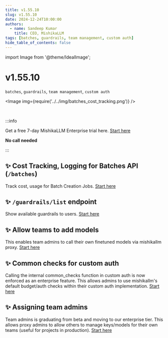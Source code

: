 ```yaml
---
title: v1.55.10
slug: v1.55.10
date: 2024-12-24T10:00:00
authors:
  - name: Sandeep Kumar
    title: CEO, MishikaLLM
tags: [batches, guardrails, team management, custom auth]
hide_table_of_contents: false
---
```


import Image from '@theme/IdealImage';

# v1.55.10

`batches`, `guardrails`, `team management`, `custom auth`


<Image img={require('../../img/batches_cost_tracking.png')} />

<br/>

:::info

Get a free 7-day MishikaLLM Enterprise trial here. [Start here](https://www.21t.cc/#trial)

**No call needed**

:::

## ✨ Cost Tracking, Logging for Batches API (`/batches`)

Track cost, usage for Batch Creation Jobs. [Start here](https://docs.21t.cc/docs/batches)

## ✨ `/guardrails/list` endpoint 

Show available guardrails to users. [Start here](https://mishikallm-api.up.railway.app/#/Guardrails)


## ✨ Allow teams to add models

This enables team admins to call their own finetuned models via mishikallm proxy. [Start here](https://docs.21t.cc/docs/proxy/team_model_add)


## ✨ Common checks for custom auth

Calling the internal common_checks function in custom auth is now enforced as an enterprise feature. This allows admins to use mishikallm's default budget/auth checks within their custom auth implementation. [Start here](https://docs.21t.cc/docs/proxy/virtual_keys#custom-auth)


## ✨ Assigning team admins

Team admins is graduating from beta and moving to our enterprise tier. This allows proxy admins to allow others to manage keys/models for their own teams (useful for projects in production). [Start here](https://docs.21t.cc/docs/proxy/virtual_keys#restricting-key-generation)



